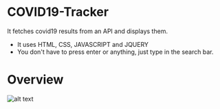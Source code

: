 # COVID19-Tracker
It fetches covid19 results from an API and displays them.
- It uses HTML, CSS, JAVASCRIPT and JQUERY
- You don't have to press enter or anything, just type in the search bar.

# Overview

![alt text](https://dl.dropbox.com/s/cduuc73oga0izdi/covid19tracker.png?dl=0)
